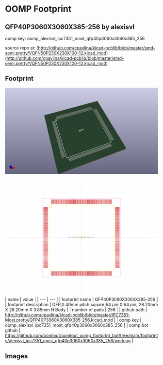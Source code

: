# OOMP Footprint  
## QFP40P3060X3060X385-256  by alexisvl  
  
oomp key: oomp_alexisvl_ipc7351_most_qfp40p3060x3060x385_256  
  
source repo at: [http://github.com/cpavlina/kicad-pcblib/blob/master/smd-semi.pretty/VQFN50P230X230X100-12.kicad_mod](http://github.com/cpavlina/kicad-pcblib/blob/master/smd-semi.pretty/VQFN50P230X230X100-12.kicad_mod)  
## Footprint  
  
[![working_kicad_pcb_3d.png](working_kicad_pcb_3d_600.png)](working_kicad_pcb_3d.png)  
  
[![working.png](working_600.png)](working.png)  
| name | value | 
| --- | --- | 
| footprint name | QFP40P3060X3060X385-256 | 
| footprint description | QFP,0.40mm pitch,square;64 pin X 64 pin, 28.20mm X 28.20mm X 3.85mm H Body | 
| number of pads | 256 | 
| github path | http://github.com/cpavlina/kicad-pcblib/blob/master/IPC7351-Most.pretty/QFP40P3060X3060X385-256.kicad_mod | 
| oomp key | oomp_alexisvl_ipc7351_most_qfp40p3060x3060x385_256 | 
| oomp bot github | https://github.com/oomlout/oomlout_oomp_footprint_bot/tree/main/footprints/alexisvl_ipc7351_most_qfp40p3060x3060x385_256/working | 
## Images  
